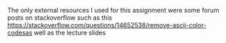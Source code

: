 The only external resources I used for this assignment were some forum posts on stackoverflow such as this https://stackoverflow.com/questions/14652538/remove-ascii-color-codesas well as the lecture slides